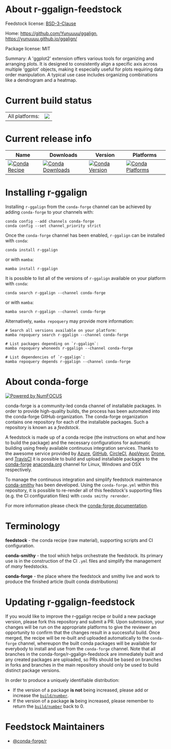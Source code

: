 About r-ggalign-feedstock
=========================

Feedstock license: [BSD-3-Clause](https://github.com/conda-forge/r-ggalign-feedstock/blob/main/LICENSE.txt)

Home: https://github.com/Yunuuuu/ggalign, https://yunuuuu.github.io/ggalign/

Package license: MIT

Summary: A 'ggplot2' extension offers various tools for organizing and arranging plots. It is designed to consistently align a specific axis across multiple 'ggplot' objects, making it especially useful for plots requiring data order manipulation. A typical use case includes organizing combinations like a dendrogram and a heatmap.

Current build status
====================


<table><tr><td>All platforms:</td>
    <td>
      <a href="https://dev.azure.com/conda-forge/feedstock-builds/_build/latest?definitionId=23775&branchName=main">
        <img src="https://dev.azure.com/conda-forge/feedstock-builds/_apis/build/status/r-ggalign-feedstock?branchName=main">
      </a>
    </td>
  </tr>
</table>

Current release info
====================

| Name | Downloads | Version | Platforms |
| --- | --- | --- | --- |
| [![Conda Recipe](https://img.shields.io/badge/recipe-r--ggalign-green.svg)](https://anaconda.org/conda-forge/r-ggalign) | [![Conda Downloads](https://img.shields.io/conda/dn/conda-forge/r-ggalign.svg)](https://anaconda.org/conda-forge/r-ggalign) | [![Conda Version](https://img.shields.io/conda/vn/conda-forge/r-ggalign.svg)](https://anaconda.org/conda-forge/r-ggalign) | [![Conda Platforms](https://img.shields.io/conda/pn/conda-forge/r-ggalign.svg)](https://anaconda.org/conda-forge/r-ggalign) |

Installing r-ggalign
====================

Installing `r-ggalign` from the `conda-forge` channel can be achieved by adding `conda-forge` to your channels with:

```
conda config --add channels conda-forge
conda config --set channel_priority strict
```

Once the `conda-forge` channel has been enabled, `r-ggalign` can be installed with `conda`:

```
conda install r-ggalign
```

or with `mamba`:

```
mamba install r-ggalign
```

It is possible to list all of the versions of `r-ggalign` available on your platform with `conda`:

```
conda search r-ggalign --channel conda-forge
```

or with `mamba`:

```
mamba search r-ggalign --channel conda-forge
```

Alternatively, `mamba repoquery` may provide more information:

```
# Search all versions available on your platform:
mamba repoquery search r-ggalign --channel conda-forge

# List packages depending on `r-ggalign`:
mamba repoquery whoneeds r-ggalign --channel conda-forge

# List dependencies of `r-ggalign`:
mamba repoquery depends r-ggalign --channel conda-forge
```


About conda-forge
=================

[![Powered by
NumFOCUS](https://img.shields.io/badge/powered%20by-NumFOCUS-orange.svg?style=flat&colorA=E1523D&colorB=007D8A)](https://numfocus.org)

conda-forge is a community-led conda channel of installable packages.
In order to provide high-quality builds, the process has been automated into the
conda-forge GitHub organization. The conda-forge organization contains one repository
for each of the installable packages. Such a repository is known as a *feedstock*.

A feedstock is made up of a conda recipe (the instructions on what and how to build
the package) and the necessary configurations for automatic building using freely
available continuous integration services. Thanks to the awesome service provided by
[Azure](https://azure.microsoft.com/en-us/services/devops/), [GitHub](https://github.com/),
[CircleCI](https://circleci.com/), [AppVeyor](https://www.appveyor.com/),
[Drone](https://cloud.drone.io/welcome), and [TravisCI](https://travis-ci.com/)
it is possible to build and upload installable packages to the
[conda-forge](https://anaconda.org/conda-forge) [anaconda.org](https://anaconda.org/)
channel for Linux, Windows and OSX respectively.

To manage the continuous integration and simplify feedstock maintenance
[conda-smithy](https://github.com/conda-forge/conda-smithy) has been developed.
Using the ``conda-forge.yml`` within this repository, it is possible to re-render all of
this feedstock's supporting files (e.g. the CI configuration files) with ``conda smithy rerender``.

For more information please check the [conda-forge documentation](https://conda-forge.org/docs/).

Terminology
===========

**feedstock** - the conda recipe (raw material), supporting scripts and CI configuration.

**conda-smithy** - the tool which helps orchestrate the feedstock.
                   Its primary use is in the construction of the CI ``.yml`` files
                   and simplify the management of *many* feedstocks.

**conda-forge** - the place where the feedstock and smithy live and work to
                  produce the finished article (built conda distributions)


Updating r-ggalign-feedstock
============================

If you would like to improve the r-ggalign recipe or build a new
package version, please fork this repository and submit a PR. Upon submission,
your changes will be run on the appropriate platforms to give the reviewer an
opportunity to confirm that the changes result in a successful build. Once
merged, the recipe will be re-built and uploaded automatically to the
`conda-forge` channel, whereupon the built conda packages will be available for
everybody to install and use from the `conda-forge` channel.
Note that all branches in the conda-forge/r-ggalign-feedstock are
immediately built and any created packages are uploaded, so PRs should be based
on branches in forks and branches in the main repository should only be used to
build distinct package versions.

In order to produce a uniquely identifiable distribution:
 * If the version of a package **is not** being increased, please add or increase
   the [``build/number``](https://docs.conda.io/projects/conda-build/en/latest/resources/define-metadata.html#build-number-and-string).
 * If the version of a package **is** being increased, please remember to return
   the [``build/number``](https://docs.conda.io/projects/conda-build/en/latest/resources/define-metadata.html#build-number-and-string)
   back to 0.

Feedstock Maintainers
=====================

* [@conda-forge/r](https://github.com/orgs/conda-forge/teams/r/)

